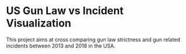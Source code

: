 # US Gun Law vs Incident Visualization

This project aims at cross comparing gun law strictness and gun related incidents between 2013 and 2018 in the USA.
